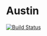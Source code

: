 # Austin
[![Build Status](https://travis-ci.org/AustinGuodl/Austin.svg?branch=master)](https://travis-ci.org/AustinGuodl/Austin)
